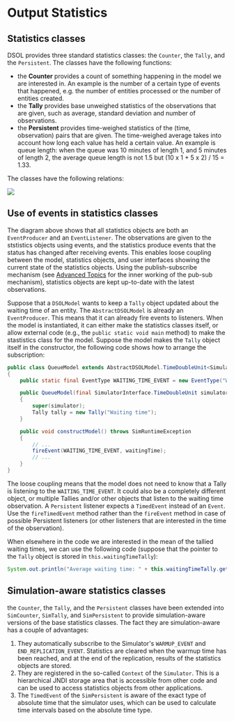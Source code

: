# Output Statistics

## Statistics classes

DSOL provides three standard statistics classes: the `Counter`, the `Tally`, and the `Persistent`. The classes have the following functions:

* the **Counter** provides a count of something happening in the model we are interested in. An example is the number of a certain type of events that happened, e.g. the number of entities processed or the number of entities created. 
* the **Tally** provides base unweighed statistics of the observations that are given, such as average, standard deviation and number of observations. 
* the **Persistent** provides time-weighed statistics of the (time, observation) pairs that are given. The time-weighed average takes into account how long each value has held a certain value. An example is queue length: when the queue was 10 minutes of length 1, and 5 minutes of length 2, the average queue length is not 1.5 but (10 x 1 + 5 x 2) / 15 = 1.33.

The classes have the following relations:

![](jstats-statistics.png)


## Use of events in statistics classes

The diagram above shows that all statistics objects are both an `EventProducer` and an `EventListener`. The observations are given to the ststistics objects using events, and the statistics produce events that the status has changed after receiving events. This enables loose coupling between the model, statistics objects, and user interfaces showing the current state of the statistics objects. Using the publish-subscribe mechanism (see [Advanced Topics](../../advanced/pub-sub) for the inner working of the pub-sub mechanism), statistics objects are kept up-to-date with the latest observations.

Suppose that a `DSOLModel` wants to keep a `Tally` object updated about the waiting time of an entity. The `AbstractDSOLModel` is already an `EventProducer`. This means that it can already fire events to listeners. When the model is instantiated, it can either make the statistics classes itself, or allow external code (e.g., the `public static void main` method) to make the stastistics class for the model. Suppose the model makes the `Tally` object itself in the constructor, the following code shows how to arrange the subscription:

```java
public class QueueModel extends AbstractDSOLModel.TimeDoubleUnit<SimulatorInterface.TimeDoubleUnit>
{
    public static final EventType WAITING_TIME_EVENT = new EventType("WAITING_TIME");

    public QueueModel(final SimulatorInterface.TimeDoubleUnit simulator)
    {
        super(simulator);
        Tally tally = new Tally("Waiting time");
    }

    public void constructModel() throws SimRuntimeException
    {
        // ...
        fireEvent(WAITING_TIME_EVENT, waitingTime);
        // ...
    }
}
```

The loose coupling means that the model does not need to know that a Tally is listening to the `WAITING_TIME_EVENT`. It could also be a completely different object, or multiple Tallies and/or other objects that listen to the waiting time observation. A `Persistent` listener expects a `TimedEvent` instead of an `Event`. Use the `fireTimedEvent` method rather than the `fireEvent` method in case of possible Persistent listeners (or other listeners that are interested in the time of the observation). 

When elsewhere in the code we are interested in the mean of the tallied waiting times, we can use the following code (suppose that the pointer to the `Tally` object is stored in `this.waitingTimeTally`):

```java
System.out.println("Average waiting time: " + this.waitingTimeTally.getSampleMean());
```


## Simulation-aware statistics classes

the `Counter`, the `Tally`, and the `Persistent` classes have been extended into `SimCounter`, `SimTally`, and `SimPersistent` to provide simulation-aware versions of the base statistics classes. The fact they are simulation-aware has a couple of advantages:

1. They automatically subscribe to the Simulator's `WARMUP_EVENT` and `END_REPLICATION_EVENT`. Statistics are cleared when the warmup time has been reached, and at the end of the replication, results of the statistics objects are stored.
2. They are registered in the so-called `Context` of the `Simulator`. This is a hierarchical JNDI storage area that is accessible from other code and can be used to access statistics objects from other applications.
3. The `TimedEvent` of the `SimPersistent` is aware of the exact type of absolute time that the simulator uses, which can be used to calculate time intervals based on the absolute time type.


